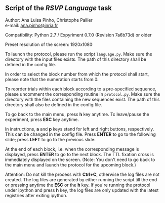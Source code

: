 ## Script of the *RSVP Language* task  

Author: Ana Luisa Pinho, Christophe Pallier  
e-mail: ana.pinho@inria.fr  

Compatibility: Python 2.7 / Expyriment 0.7.0 (Revision 7a6b73d) or older  

Preset resolution of the screen: 1920x1080

To launch the protocol, please run the script `language.py`. Make sure the directory with the input files exists. The path of this directory shall be defined in the config file.

In order to select the block number from which the protocol shall start, please note that the numeration starts from 0.

To reorder trials within each block according to a pre-specified sequence, please uncomment the corresponding routine in `protocol.py`. Make sure the directory with the files containing the new sequences exist. The path of this directory shall also be defined in the config file.

To go back to the main menu, press __h__ key anytime. To leave/pause the experiment, press __ESC__ key anytime.

In instructions, __a__ and __p__ keys stand for left and right buttons, respectively. This can be changed in the config file. Press __ENTER__ to go to the following slide; press __LEFT__ to go to the previous slide.

At the end of each block, i.e. when the corresponding message is displayed, press __ENTER__ to go to the next block. The TTL fixation cross is immediately displayed on the screen. (Note: You don't need to go back to the main menu and launch the protocol for the upcoming block.)

Attention: Do not kill the process with __Ctrl+C__, otherwise the log files are not created. The log files are generated by either running the script till the end or pressing anytime the __ESC__ or the __h__ key. If you're running the protocol under ipython and press __h__ key, the log files are only updated with the latest registries after exiting ipython.
